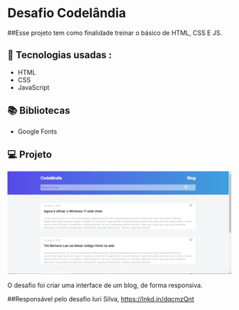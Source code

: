 # Desafio Codelândia

##Esse projeto tem como finalidade treinar o básico de HTML, CSS E JS.

## 🚀 Tecnologias usadas :
- HTML
- CSS
- JavaScript


## 📚 Bibliotecas
- Google Fonts

## 💻 Projeto
<p>
<img src='Images\WhatsApp Image 2022-01-14 at 16.36.31.jpeg'/>
</p>
O desafio foi criar uma interface de um blog, de forma responsiva.

##Responsável pelo desafio Iuri Silva, https://lnkd.in/dqcmzQnt
